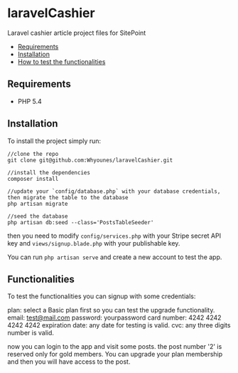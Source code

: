 laravelCashier
==============

Laravel cashier article project files for SitePoint

- [Requirements](#requirements)
- [Installation](#installation)
- [How to test the functionalities](#functionalities)


<a name="requirements"></a>
## Requirements
- PHP 5.4

<a name="installation"></a>
## Installation
To install the project simply run:

```
//clone the repo
git clone git@github.com:Whyounes/laravelCashier.git

//install the dependencies
composer install

//update your `config/database.php` with your database credentials,
then migrate the table to the database
php artisan migrate

//seed the database
php artisan db:seed --class='PostsTableSeeder'
```
then you need to modify `config/services.php` with your Stripe secret API key and `views/signup.blade.php` with your publishable key.

You can run `php artisan serve` and create a new account to test the app.

<a name="functionalities"></a>
## Functionalities

To test the functionalities you can signup with some credentials:

plan: select a Basic plan first so you can test the upgrade functionality.
email: test@mail.com
password: yourpassword
card number: 4242 4242 4242 4242
expiration date: any date for testing is valid.
cvc: any three digits number is valid.

now you can login to the app and visit some posts. the post number '2' is reserved only for gold members.
You can upgrade your plan membership and then you will have access to the post.